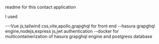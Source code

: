 readme
for this contact application


I used 


---Vue js,tailwind css,vite,apollo,grapghql for front end
--hasura grapghql engine,nodejs,express js,jwt authentication
--docker for multicontainerization of hasura grapghql engine and postgress database 
